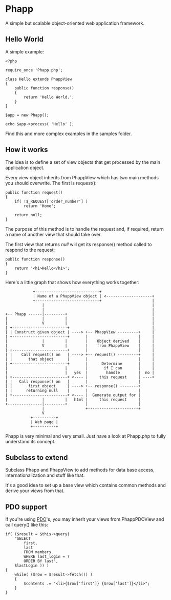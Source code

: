 Phapp
=====

A simple but scalable object-oriented web application framework.

Hello World
-----------

A simple example:

	<?php

	require_once 'Phapp.php';

	class Hello extends PhappView
	{
		public function response()
		{
			return 'Hello World.';
		}
	}

	$app = new Phapp();

	echo $app->process( 'Hello' );

Find this and more complex examples in the samples folder.

How it works
------------

The idea is to define a set of view objects that get processed by the main
application object.

Every view object inherits from PhappView which has two main methods you
should overwrite. The first is request():

	public function request()
	{
		if( !$_REQUEST['order_number'] )
			return 'Home';

		return null;
	}

The purpose of this method is to handle the request and, if required, return
a name of another view that should take over.

The first view that returns _null_ will get its response() method called to
respond to the request:

	public function response()
	{
		return '<h1>Hello</h1>';
	}

Here's a little graph that shows how everything works together:

	            +----------------------------+
	            | Name of a PhappView object | <--------------------+
	            +----------------------------+                      |
	                |                                               |
	                |                                               |
	+-- Phapp ------|---------+                                     |
	|               |         |                                     |
	|               V         |                                     |
	| +------------------------+                                    |
	| | Construct given object | ----> +-- PhappView ---------+     |
	| +------------------------+       |                      |     |
	|               |         |        |    Object derived    |     |
	|               V         |        |    from PhappView    |     |
	| +------------------------+       |                      |     |
	| |    Call request() on   | ----> +-- request() ---------+     |
	| |       that object      |       |                      |     |
	| +------------------------+       |      Determine       |     |
	|                         |        |       if I can       |     |
	|                         |   yes  |        handle        |  no |
	| +------------------------+ <---- |     this request     | ----+
	| |   Call response() on   |       |                      |
	| |       first object     | ----> +-- response() --------+
	| |      returning null    |       |                      |
	| +------------------------+ <---- |  Generate output for |
	|               |         |   html |     this request     |
	+---------------|---------+        |                      |
	                |                  +----------------------+
	                V
	           +----------+
	           | Web page |
	           +----------+

Phapp is very minimal and very small.
Just have a look at Phapp.php to fully understand its concept.

Subclass to extend
------------------

Subclass Phapp and PhappView to add methods for data base access,
internationalization and stuff like that.

It's a good idea to set up a base view which contains common methods
and derive your views from that.

PDO support
-----------

If you're using [PDO](http://php.net/manual/en/book.pdo.php)'s,
you may inherit your views from PhappPDOView and call query() like this:

	if( ($result = $this->query(
		"SELECT
			first,
			last
			FROM members
			WHERE last_login = ?
			ORDER BY last",
		$lastLogin )) )
	{
		while( ($row = $result->fetch()) )
		{
			$contents .= "<li>{$row['first']} {$row['last']}</li>";
		}
	}
